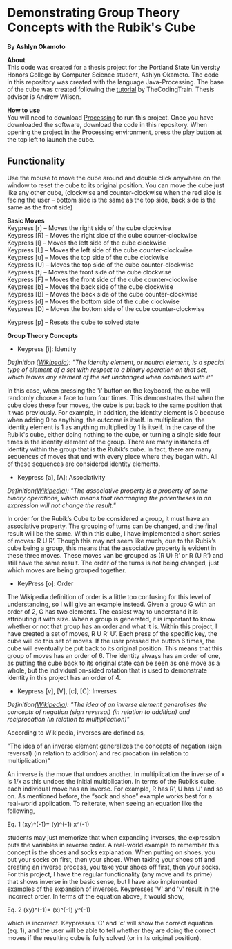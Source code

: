 # Demonstrating Group Theory Concepts with the Rubik's Cube  
**By Ashlyn Okamoto**  

**About**  
This code was created for a thesis project for the Portland State University Honors College by Computer Science student, Ashlyn Okamoto. The code in this repository was created with the language Java-Processing. The base of the cube was created following the [tutorial](https://thecodingtrain.com/CodingChallenges/142.1-rubiks-cube.html) by TheCodingTrain. Thesis advisor is Andrew Wilson.  


**How to use**  
You will need to download [Processing](https://processing.org/) to run this project. Once you have downloaded the software, download the code in this repository. When opening the project in the Processing environment, press the play button at the top left to launch the cube. 

## Functionality  
Use the mouse to move the cube around and double click anywhere on the window to reset the cube to its original position. You can move the cube just like any other cube, (clockwise and counter-clockwise when the red side is facing the user – bottom side is the same as the top side, back side is the same as the front side)

**Basic Moves**  
Keypress [r] – Moves the right side of the cube clockwise  
Keypress [R] – Moves the right side of the cube counter-clockwise  
Keypress [l] – Moves the left side of the cube clockwise   
Keypress [L] – Moves the left side of the cube counter-clockwise  
Keypress [u]  – Moves the top side of the cube clockwise  
Keypress [U] – Moves the top side of the cube counter-clockwise  
Keypress [f] – Moves the front side of the cube clockwise  
Keypress [F] – Moves the front side of the cube counter-clockwise  
Keypress [b] – Moves the back side of the cube clockwise  
Keypress [B] – Moves the back side of the cube counter-clockwise  
Keypress [d] – Moves the bottom side of the cube clockwise  
Keypress [D] – Moves the bottom side of the cube counter-clockwise  

Keypress [p] – Resets the cube to solved state  

**Group Theory Concepts**  
  
- Keypress [i]: Identity  
  
*Definition ([Wikipedia](https://en.wikipedia.org/wiki/Identity_element)):
"The identity element, or neutral element, is a special type of element of a set with respect to a binary operation on that set, which leaves any element of the set unchanged when combined with it"*  
   
In this case, when pressing the 'i' button on the keyboard, the cube will randomly choose a face to turn four times. This demonstrates that when the cube does these four moves, the cube is put back to the same position that it was previously.
For example, in addition, the identity element is 0 because when adding 0 to anything, the outcome is itself. In multiplication, the identity element is 1 as anything multiplied by 1 is itself. In the case of the Rubik's cube, either doing nothing to the cube, or turning a single side four times is the identity element of the group. There are many instances of identity within the group that is the Rubik’s cube. In fact, there are many sequences of moves that end with every piece where they began with. All of these sequences are considered identity elements. 
  
	
- Keypress [a], [A]: Associativity  
  
*Definition([Wikipedia](https://en.wikipedia.org/wiki/Associative_property)):
"The associative property is a property of some binary operations, which means that rearranging the parentheses in an expression will not change the result."* 

 In order for the Rubik’s Cube to be considered a group, it must have an associative property. The grouping of turns can be changed, and the final result will be the same. Within this cube, I have implemented a short series of moves: R U R’. Though this may not seem like much, due to the Rubik’s cube being a group, this means that the associative property is evident in these three moves. These moves van be grouped as (R U) R’ or R (U R’) and still have the same result. The order of the turns is not being changed, just which moves are being grouped together. 

  
- KeyPress [o]: Order  

The Wikipedia definition of order is a little too confusing for this level of understanding, so I will give an example instead. Given a group G with an order of 2, G has two elements. The easiest way to understand it is attributing it with size. When a group is generated, it is important to know whether or not that group has an order and what it is. Within this project, I have created a set of moves, R U R’ U’. Each press of the specific key, the cube will do this set of moves. If the user pressed the button 6 times, the cube will eventually be put back to its original position. This means that this group of moves has an order of 6. The identity always has an order of one, as putting the cube back to its original state can be seen as one move as a whole, but the individual on-sided rotation that is used to demonstrate identity in this project has an order of 4. 

- Keypress [v], [V], [c], [C]: Inverses

*Definition([Wikipedia](https://en.wikipedia.org/wiki/Inverse_element)): 
"The idea of an inverse element generalises the concepts of negation (sign reversal) (in relation to addition) and reciprocation (in relation to multiplication)"*  
  
According to Wikipedia, inverses are defined as,

"The idea of an inverse element generalizes the concepts of negation (sign reversal) (in relation to addition) and reciprocation (in relation to multiplication)"

An inverse is the move that undoes another. In multiplication the inverse of x is 1/x as this undoes the initial multiplication. In terms of the Rubik’s cube, each individual move has an inverse. For example, R has R’, U has U’ and so on. As mentioned before, the “sock and shoe” example works best for a real-world application. To reiterate, when seeing an equation like the following, 

Eq. 1 (xy)^(-1)=  (y)^(-1) x^(-1) 

students may just memorize that when expanding inverses, the expression puts the variables in reverse order. A real-world example to remember this concept is the shoes and socks explanation. When putting on shoes, you put your socks on first, then your shoes. When taking your shoes off and creating an inverse process, you take your shoes off first, then your socks. For this project, I have the regular functionality (any move and its prime) that shows inverse in the basic sense, but I have also implemented examples of the expansion of inverses. Keypresses 'V' and 'v' result in the incorrect order. In terms of the equation above, it would show,

Eq. 2 (xy)^(-1)= (x)^(-1) y^(-1)

which is incorrect. Keypresses 'C' and 'c' will show the correct equation (eq. 1), and the user will be able to tell whether they are doing the correct moves if the resulting cube is fully solved (or in its original position).

